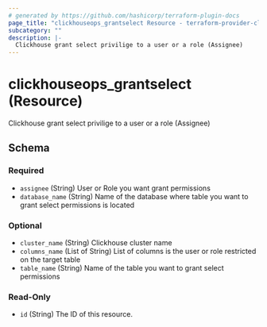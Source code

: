 ```yaml
---
# generated by https://github.com/hashicorp/terraform-plugin-docs
page_title: "clickhouseops_grantselect Resource - terraform-provider-clickhouseops"
subcategory: ""
description: |-
  Clickhouse grant select privilige to a user or a role (Assignee)
---
```


# clickhouseops_grantselect (Resource)

Clickhouse grant select privilige to a user or a role (Assignee)



<!-- schema generated by tfplugindocs -->
## Schema

### Required

- `assignee` (String) User or Role you want grant permissions
- `database_name` (String) Name of the database where table you want to grant select permissions is located

### Optional

- `cluster_name` (String) Clickhouse cluster name
- `columns_name` (List of String) List of columns is the user or role restricted on the target table
- `table_name` (String) Name of the table you want to grant select permissions

### Read-Only

- `id` (String) The ID of this resource.
